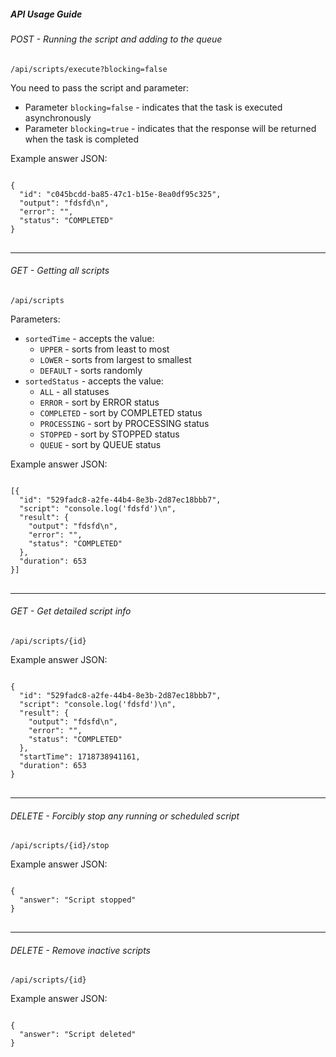 <h5>API Usage Guide</h5>

<h6>POST - Running the script and adding to the queue</h6>
<p><code>/api/scripts/execute?blocking=false</code></p>
<p>You need to pass the script and parameter:</p>
<ul>
  <li>Parameter <code>blocking=false</code> - indicates that the task is executed asynchronously</li>
  <li>Parameter <code>blocking=true</code> - indicates that the response will be returned when the task is completed</li>
</ul>
<p>Example answer JSON:</p>
<pre>
<code>
{
  "id": "c045bcdd-ba85-47c1-b15e-8ea0df95c325",
  "output": "fdsfd\n",
  "error": "",
  "status": "COMPLETED"
}
</code>
</pre>

<hr>

<h6>GET - Getting all scripts</h6>
<p><code>/api/scripts</code></p>
<p>Parameters:</p>
<ul>
  <li><code>sortedTime</code> - accepts the value:
    <ul>
      <li><code>UPPER</code> - sorts from least to most</li>
      <li><code>LOWER</code> - sorts from largest to smallest</li>
      <li><code>DEFAULT</code> - sorts randomly</li>
    </ul>
  </li>
  <li><code>sortedStatus</code> - accepts the value:
    <ul>
      <li><code>ALL</code> - all statuses</li>
      <li><code>ERROR</code> - sort by ERROR status</li>
      <li><code>COMPLETED</code> - sort by COMPLETED status</li>
      <li><code>PROCESSING</code> - sort by PROCESSING status</li>
      <li><code>STOPPED</code> - sort by STOPPED status</li>
      <li><code>QUEUE</code> - sort by QUEUE status</li>
    </ul>
  </li>
</ul>
<p>Example answer JSON:</p>
<pre>
<code>
[{
  "id": "529fadc8-a2fe-44b4-8e3b-2d87ec18bbb7",
  "script": "console.log('fdsfd')\n",
  "result": {
    "output": "fdsfd\n",
    "error": "",
    "status": "COMPLETED"
  },
  "duration": 653
}]
</code>
</pre>

<hr>

<h6>GET - Get detailed script info</h6>
<p><code>/api/scripts/{id}</code></p>
<p>Example answer JSON:</p>
<pre>
<code>
{
  "id": "529fadc8-a2fe-44b4-8e3b-2d87ec18bbb7",
  "script": "console.log('fdsfd')\n",
  "result": {
    "output": "fdsfd\n",
    "error": "",
    "status": "COMPLETED"
  },
  "startTime": 1718738941161,
  "duration": 653
}
</code>
</pre>

<hr>

<h6>DELETE - Forcibly stop any running or scheduled script</h6>
<p><code>/api/scripts/{id}/stop</code></p>
<p>Example answer JSON:</p>
<pre>
<code>
{
  "answer": "Script stopped"
}
</code>
</pre>

<hr>

<h6>DELETE - Remove inactive scripts</h6>
<p><code>/api/scripts/{id}</code></p>
<p>Example answer JSON:</p>
<pre>
<code>
{
  "answer": "Script deleted"
}
</code>
</pre>
